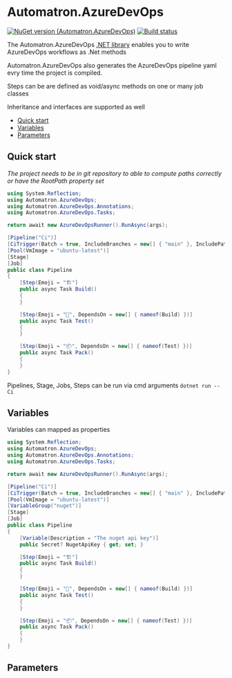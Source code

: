﻿# Automatron.AzureDevOps
[![NuGet version (Automatron.AzureDevOps)](https://img.shields.io/nuget/v/Automatron.AzureDevOps.svg?style=flat-square)](https://www.nuget.org/packages/Automatron.AzureDevOps/)
[![Build status](https://dev.azure.com/lkt82/Public/_apis/build/status/Automatron%20CI?branchName=main)](https://dev.azure.com/lkt82/Public/_build/latest?definitionId=1)

The Automatron.AzureDevOps [.NET library](https://www.nuget.org/packages/Automatron.AzureDevOps) enables you to write AzureDevOps workflows as .Net methods

Automatron.AzureDevOps also generates the AzureDevOps pipeline yaml evry time the project is compiled.

Steps can be are defined as void/async methods on one or many job classes

Inheritance and interfaces are supported as well

- [Quick start](#quick-start)
- [Variables](#variables)
- [Parameters](#parameters)

## Quick start

*The project needs to be in git repository to able to compute paths correctly or have the RootPath property set*

```c#
using System.Reflection;
using Automatron.AzureDevOps;
using Automatron.AzureDevOps.Annotations;
using Automatron.AzureDevOps.Tasks;

return await new AzureDevOpsRunner().RunAsync(args);

[Pipeline("Ci")]
[CiTrigger(Batch = true, IncludeBranches = new[] { "main" }, IncludePaths = new[] { "src" })]
[Pool(VmImage = "ubuntu-latest")]
[Stage]
[Job]
public class Pipeline
{
    [Step(Emoji = "🏗"]
    public async Task Build()
    {
    }

    [Step(Emoji = "🧪", DependsOn = new[] { nameof(Build) })]
    public async Task Test()
    {
    }

    [Step(Emoji = "📦", DependsOn = new[] { nameof(Test) })]
    public async Task Pack()
    {
    }
}
```

Pipelines, Stage, Jobs, Steps can be run via cmd arguments  ```dotnet run -- Ci```

## Variables

Variables can mapped as properties

```c#
using System.Reflection;
using Automatron.AzureDevOps;
using Automatron.AzureDevOps.Annotations;
using Automatron.AzureDevOps.Tasks;

return await new AzureDevOpsRunner().RunAsync(args);

[Pipeline("Ci")]
[CiTrigger(Batch = true, IncludeBranches = new[] { "main" }, IncludePaths = new[] { "src" })]
[Pool(VmImage = "ubuntu-latest")]
[VariableGroup("nuget")]
[Stage]
[Job]
public class Pipeline
{
    [Variable(Description = "The nuget api key")]
    public Secret? NugetApiKey { get; set; }

    [Step(Emoji = "🏗"]
    public async Task Build()
    {
    }

    [Step(Emoji = "🧪", DependsOn = new[] { nameof(Build) })]
    public async Task Test()
    {
    }

    [Step(Emoji = "📦", DependsOn = new[] { nameof(Test) })]
    public async Task Pack()
    {
    }
}
```

## Parameters
